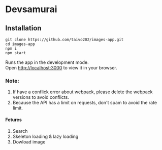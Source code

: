 # Devsamurai

## Installation
```shell
git clone https://github.com/taivo202/images-app.git
cd images-app
npm i
npm start 
```

Runs the app in the development mode.\
Open [http://localhost:3000](http://localhost:3000) to view it in your browser.

### Note:
1.  If have a conflick error about webpack, please delete the webpack versions to avoid conflicts.
2.  Because the API has a limit on requests, don't spam to avoid the rate limit.

#### Fetures
1. Search
2. Skeleton loading & lazy loading
3. Dowload image
   
